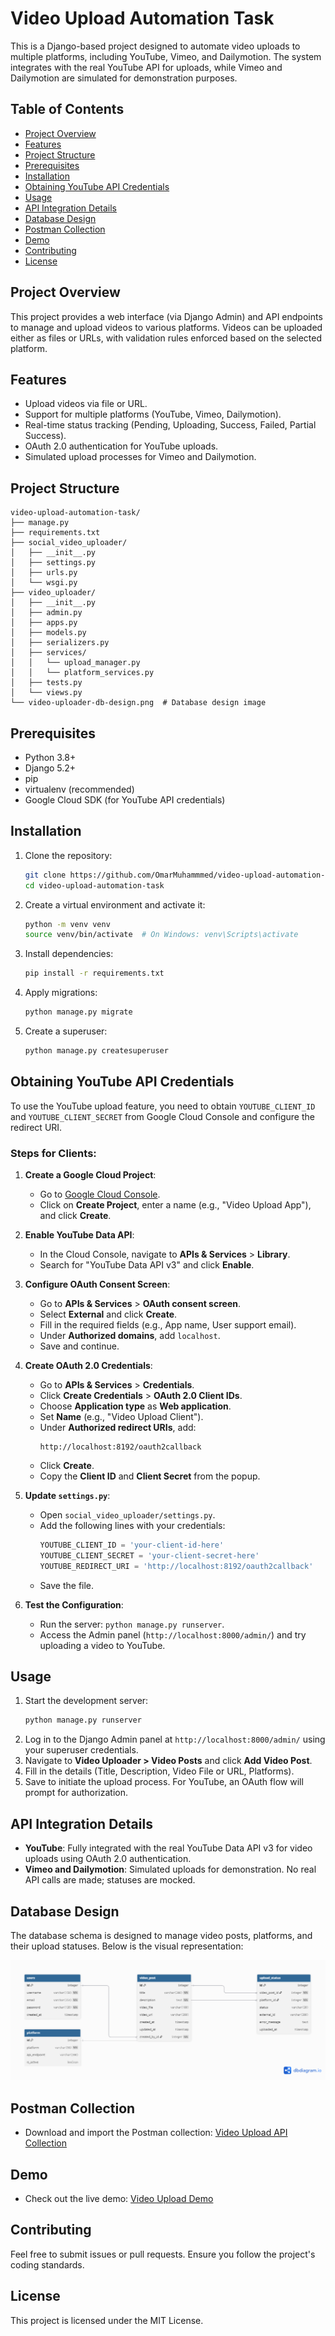 # Video Upload Automation Task

This is a Django-based project designed to automate video uploads to multiple platforms, including YouTube, Vimeo, and Dailymotion. The system integrates with the real YouTube API for uploads, while Vimeo and Dailymotion are simulated for demonstration purposes.

## Table of Contents
- [Project Overview](#project-overview)
- [Features](#features)
- [Project Structure](#project-structure)
- [Prerequisites](#prerequisites)
- [Installation](#installation)
- [Obtaining YouTube API Credentials](#obtaining-youtube-api-credentials)
- [Usage](#usage)
- [API Integration Details](#api-integration-details)
- [Database Design](#database-design)
- [Postman Collection](#postman-collection)
- [Demo](#demo)
- [Contributing](#contributing)
- [License](#license)

## Project Overview
This project provides a web interface (via Django Admin) and API endpoints to manage and upload videos to various platforms. Videos can be uploaded either as files or URLs, with validation rules enforced based on the selected platform.

## Features
- Upload videos via file or URL.
- Support for multiple platforms (YouTube, Vimeo, Dailymotion).
- Real-time status tracking (Pending, Uploading, Success, Failed, Partial Success).
- OAuth 2.0 authentication for YouTube uploads.
- Simulated upload processes for Vimeo and Dailymotion.

## Project Structure
```
video-upload-automation-task/
├── manage.py
├── requirements.txt
├── social_video_uploader/
│   ├── __init__.py
│   ├── settings.py
│   ├── urls.py
│   └── wsgi.py
├── video_uploader/
│   ├── __init__.py
│   ├── admin.py
│   ├── apps.py
│   ├── models.py
│   ├── serializers.py
│   ├── services/
│   │   └── upload_manager.py
│   │   └── platform_services.py
│   ├── tests.py
│   └── views.py
└── video-uploader-db-design.png  # Database design image
```

## Prerequisites
- Python 3.8+
- Django 5.2+
- pip
- virtualenv (recommended)
- Google Cloud SDK (for YouTube API credentials)

## Installation
1. Clone the repository:
   ```bash
   git clone https://github.com/OmarMuhammmed/video-upload-automation-task.git
   cd video-upload-automation-task
   ```
2. Create a virtual environment and activate it:
   ```bash
   python -m venv venv
   source venv/bin/activate  # On Windows: venv\Scripts\activate
   ```
3. Install dependencies:
   ```bash
   pip install -r requirements.txt
   ```
4. Apply migrations:
   ```bash
   python manage.py migrate
   ```
5. Create a superuser:
   ```bash
   python manage.py createsuperuser
   ```

## Obtaining YouTube API Credentials
To use the YouTube upload feature, you need to obtain `YOUTUBE_CLIENT_ID` and `YOUTUBE_CLIENT_SECRET` from Google Cloud Console and configure the redirect URI.

### Steps for Clients:
1. **Create a Google Cloud Project**:
   - Go to [Google Cloud Console](https://console.developers.google.com/).
   - Click on **Create Project**, enter a name (e.g., "Video Upload App"), and click **Create**.

2. **Enable YouTube Data API**:
   - In the Cloud Console, navigate to **APIs & Services** > **Library**.
   - Search for "YouTube Data API v3" and click **Enable**.

3. **Configure OAuth Consent Screen**:
   - Go to **APIs & Services** > **OAuth consent screen**.
   - Select **External** and click **Create**.
   - Fill in the required fields (e.g., App name, User support email).
   - Under **Authorized domains**, add `localhost`.
   - Save and continue.

4. **Create OAuth 2.0 Credentials**:
   - Go to **APIs & Services** > **Credentials**.
   - Click **Create Credentials** > **OAuth 2.0 Client IDs**.
   - Choose **Application type** as **Web application**.
   - Set **Name** (e.g., "Video Upload Client").
   - Under **Authorized redirect URIs**, add:
     ```
     http://localhost:8192/oauth2callback
     ```
   - Click **Create**.
   - Copy the **Client ID** and **Client Secret** from the popup.

5. **Update `settings.py`**:
   - Open `social_video_uploader/settings.py`.
   - Add the following lines with your credentials:
     ```python
     YOUTUBE_CLIENT_ID = 'your-client-id-here'
     YOUTUBE_CLIENT_SECRET = 'your-client-secret-here'
     YOUTUBE_REDIRECT_URI = 'http://localhost:8192/oauth2callback'
     ```
   - Save the file.

6. **Test the Configuration**:
   - Run the server: `python manage.py runserver`.
   - Access the Admin panel (`http://localhost:8000/admin/`) and try uploading a video to YouTube.

## Usage
1. Start the development server:
   ```bash
   python manage.py runserver
   ```
2. Log in to the Django Admin panel at `http://localhost:8000/admin/` using your superuser credentials.
3. Navigate to **Video Uploader > Video Posts** and click **Add Video Post**.
4. Fill in the details (Title, Description, Video File or URL, Platforms).
5. Save to initiate the upload process. For YouTube, an OAuth flow will prompt for authorization.

## API Integration Details
- **YouTube**: Fully integrated with the real YouTube Data API v3 for video uploads using OAuth 2.0 authentication.
- **Vimeo and Dailymotion**: Simulated uploads for demonstration. No real API calls are made; statuses are mocked.

## Database Design
The database schema is designed to manage video posts, platforms, and their upload statuses. Below is the visual representation:

![Database Design](video-uploader-db-design.png)

## Postman Collection
- Download and import the Postman collection: [Video Upload API Collection](https://documenter.getpostman.com/view/35038234/2sB3BKFTeP)

## Demo
- Check out the live demo: [Video Upload Demo](https://drive.google.com/file/d/16deKcFYjLtHJ2FdrsWgn4WAOcQLwcR7_/view?usp=sharing)

## Contributing
Feel free to submit issues or pull requests. Ensure you follow the project's coding standards.

## License
This project is licensed under the MIT License.